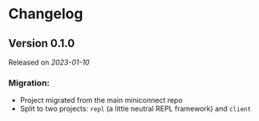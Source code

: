 # Changelog

## Version 0.1.0

Released on *2023-01-10*

### Migration:

- Project migrated from the main miniconnect repo
- Split to two projects: `repl` (a little neutral REPL framework) and `client`
